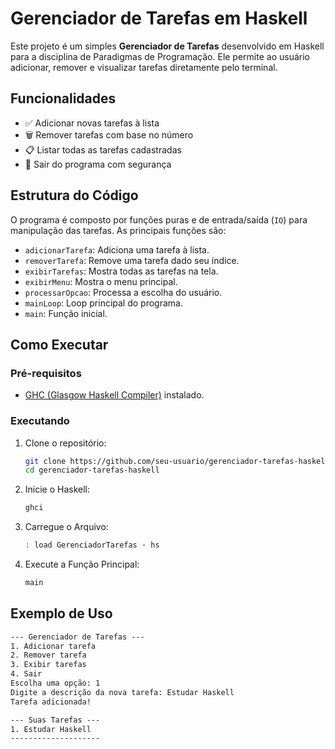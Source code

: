 # Gerenciador de Tarefas em Haskell

Este projeto é um simples **Gerenciador de Tarefas** desenvolvido em Haskell para a disciplina de Paradigmas de Programação. Ele permite ao usuário adicionar, remover e visualizar tarefas diretamente pelo terminal.

## Funcionalidades

- ✅ Adicionar novas tarefas à lista  
- 🗑️ Remover tarefas com base no número  
- 📋 Listar todas as tarefas cadastradas  
- 🚪 Sair do programa com segurança  

## Estrutura do Código

O programa é composto por funções puras e de entrada/saída (`IO`) para manipulação das tarefas. As principais funções são:

- `adicionarTarefa`: Adiciona uma tarefa à lista.  
- `removerTarefa`: Remove uma tarefa dado seu índice.  
- `exibirTarefas`: Mostra todas as tarefas na tela.  
- `exibirMenu`: Mostra o menu principal.  
- `processarOpcao`: Processa a escolha do usuário.  
- `mainLoop`: Loop principal do programa.  
- `main`: Função inicial.  

## Como Executar

### Pré-requisitos

- [GHC (Glasgow Haskell Compiler)](https://www.haskell.org/ghc/) instalado.

### Executando

1. Clone o repositório:
   ```bash
   git clone https://github.com/seu-usuario/gerenciador-tarefas-haskell.git
   cd gerenciador-tarefas-haskell
   ```

2. Inicie o Haskell:
   ```bash
   ghci
   ```

3. Carregue o Arquivo:
   ```bash
   : load GerenciadorTarefas · hs
   ```
   
4. Execute a Função Principal:
   ```bash
   main
   ```

   

## Exemplo de Uso

```txt
--- Gerenciador de Tarefas ---
1. Adicionar tarefa
2. Remover tarefa
3. Exibir tarefas
4. Sair
Escolha uma opção: 1
Digite a descrição da nova tarefa: Estudar Haskell
Tarefa adicionada!

--- Suas Tarefas ---
1. Estudar Haskell
--------------------
```
